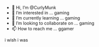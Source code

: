 - 👋 Hi, I’m @CurlyMunk
- 👀 I’m interested in ... gaming
- 🌱 I’m currently learning ... gaming
- 💞️ I’m looking to collaborate on ... gaming
- 📫 How to reach me ... ggamer 

<!---
CurlyMunk/CurlyMunk is a ✨ special ✨ repository because its `README.md` (this file) appears on your GitHub profile.
You can click the Preview link to take a look at your changes.
---> i wish i was
